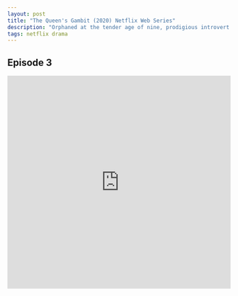 ```yaml
---
layout: post
title: "The Queen's Gambit (2020) Netflix Web Series"
description: "Orphaned at the tender age of nine, prodigious introvert Beth Harmon discovers and masters the game of chess in 1960s USA. But child stardom comes at a price. "
tags: netflix drama
---
```


## Episode 3

<div class="responsive-container">
<iframe src="https://drive.google.com/file/d/1jJQHz1TWMvByYTHLIDxRwLkiyNF0S72T/preview" frameborder="0" marginwidth="0" marginheight="0" scrolling="NO" width="100%" height="480" allowfullscreen></iframe>
<div style="width: 80px; height: 80px; position: absolute; opacity: 0; right: 0px; top: 0px;"> </div></div>
